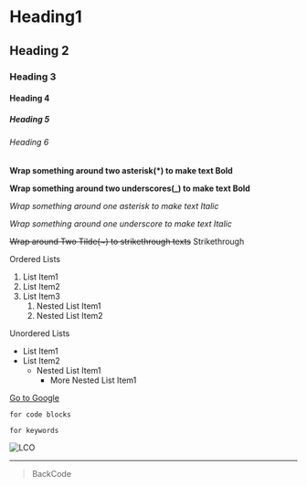 # Heading1
## Heading 2
### Heading 3
#### Heading 4
##### Heading 5
###### Heading 6


**Wrap something around two asterisk(*) to make text Bold**

__Wrap something around two underscores(_) to make text Bold__

*Wrap something around one asterisk to make text Italic*

_Wrap something around one underscore to make text Italic_

~~Wrap around Two Tilde(~) to strikethrough texts~~ Strikethrough

Ordered Lists
1. List Item1
2. List Item2
3. List Item3
    1. Nested List Item1
    2. Nested List Item2

Unordered Lists
- List Item1
- List Item2
    - Nested List Item1
        - More Nested List Item1

[Go to Google](https://google.com "Google")

```
for code blocks
```

`for keywords` 

![LCO](https://learncodeonline.in/mascot.png)
***
> BackCode